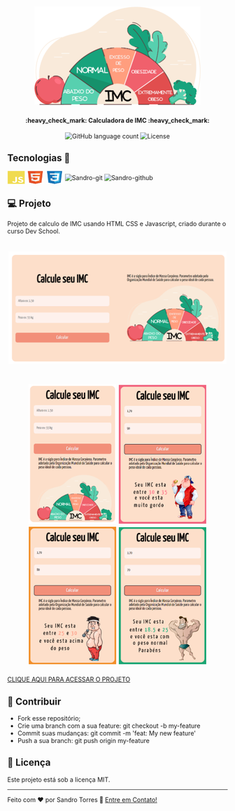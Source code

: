<h1 align="center">
    <img alt="Calculadora de IMC" title="calculadoraimc" src="https://github.com/sjtorres/calculadora-imc/blob/main/img/tela%20principal.png" width="380px" />
</h1>

<h4 align="center"> 
	:heavy_check_mark: Calculadora de IMC :heavy_check_mark:
</h4>
<p align="center">
  <img alt="GitHub language count" src="https://img.shields.io/badge/made by-Sandro Torres-red">

   <img alt="License" src="https://img.shields.io/badge/license-MIT-red">
</p>

## Tecnologias 👋
<div style="display: inline_block">
  <img align="center" alt="Sandro-Js" height="30" width="40" src="https://raw.githubusercontent.com/devicons/devicon/master/icons/javascript/javascript-plain.svg">
  <img align="center" alt="Sandro-HTML" height="30" width="40" src="https://raw.githubusercontent.com/devicons/devicon/master/icons/html5/html5-original.svg">
  <img align="center" alt="Sandro-CSS" height="30" width="40" src="https://raw.githubusercontent.com/devicons/devicon/master/icons/css3/css3-original.svg">
  <img align="center" alt="Sandro-git" height="30" width="40" src="https://cdn.jsdelivr.net/gh/devicons/devicon/icons/git/git-plain.svg" />
  <img align="center" alt="Sandro-github" height="30" width="40" src="https://cdn.jsdelivr.net/gh/devicons/devicon/icons/github/github-original.svg" />
</div>


## 💻 Projeto

Projeto de calculo de IMC usando HTML CSS e Javascript, criado durante o curso Dev School.

<h1 align="center">
    <img alt="Tela Principal" title="telaprincipal" src="https://github.com/sjtorres/calculadora-imc/blob/main/img/tela-01.png" width="500px" />
</h1>
<h1 align="center">
    <img alt="Tela-02" title="tela-02" src="https://github.com/sjtorres/calculadora-imc/blob/main/img/tela-02.png" width="200px" />
    <img alt="Tela-03" title="tela-03" src="https://github.com/sjtorres/calculadora-imc/blob/main/img/tela-03.png" width="200px" />
    <img alt="Tela-04" title="tela-04" src="https://github.com/sjtorres/calculadora-imc/blob/main/img/tela-04.png" width="200px" />
    <img alt="Tela-05" title="tela-05" src="https://github.com/sjtorres/calculadora-imc/blob/main/img/tela-05.png" width="200px" />
</h1>

[CLIQUE AQUI PARA ACESSAR O PROJETO](https://sjtorres.github.io/calculadora-imc/)

## 🤔 Contribuir

- Fork esse repositório;
- Crie uma branch com a sua feature: git checkout -b my-feature
- Commit suas mudanças: git commit -m 'feat: My new feature'
- Push a sua branch: git push origin my-feature

## :memo: Licença

Este projeto está sob a licença MIT.

---

Feito com ♥ por Sandro Torres :wave: [Entre em Contato!](https://www.sandrotorres.com.br)
